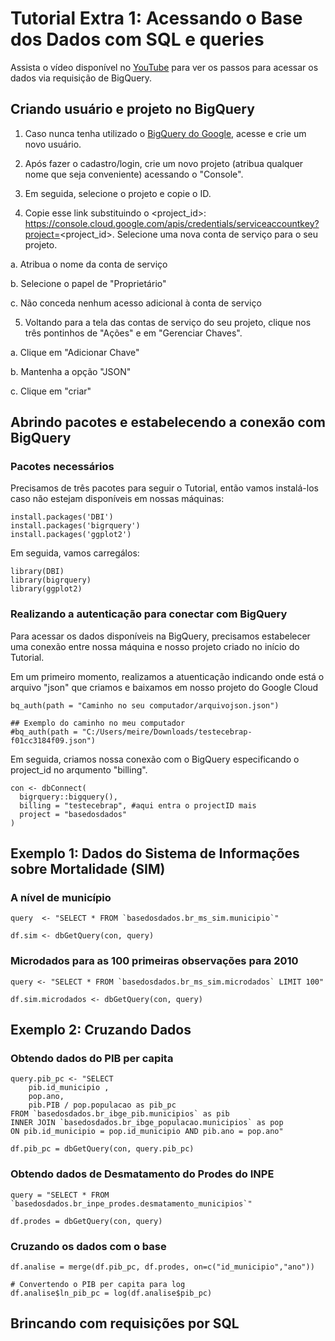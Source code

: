 # Tutorial Extra 1: Acessando o Base dos Dados com SQL e queries

Assista o vídeo disponível no [YouTube](https://www.youtube.com/watch?v=5_Ir8neyFf4&ab_channel=BasedosDados) para ver os passos para acessar os dados via requisição de BigQuery.

## Criando usuário e projeto no BigQuery

1. Caso nunca tenha utilizado o [BigQuery do Google](https://cloud.google.com/bigquery), acesse e crie um novo usuário.

2. Após fazer o cadastro/login, crie um novo projeto (atribua qualquer nome que seja conveniente) acessando o "Console". 

3. Em seguida, selecione o projeto e copie o ID.

4. Copie esse link substituindo o <project_id>: https://console.cloud.google.com/apis/credentials/serviceaccountkey?project=<project_id>. Selecione uma nova conta de serviço para o seu projeto.

a. Atribua o nome da conta de serviço

b. Selecione o papel de "Proprietário"

c. Não conceda nenhum acesso adicional à conta de serviço

5. Voltando para a tela das contas de serviço do seu projeto, clique nos três pontinhos de "Ações" e em "Gerenciar Chaves".

a. Clique em "Adicionar Chave"

b. Mantenha a opção "JSON"

c. Clique em "criar"

## Abrindo pacotes e estabelecendo a conexão com BigQuery

### Pacotes necessários

Precisamos de três pacotes para seguir o Tutorial, então vamos instalá-los caso não estejam disponíveis em nossas máquinas:

```{r, eval=FALSE}
install.packages('DBI')
install.packages('bigrquery')
install.packages('ggplot2')
```

Em seguida, vamos carregálos:

```{r}
library(DBI)
library(bigrquery)
library(ggplot2)
```

### Realizando a autenticação para conectar com BigQuery

Para acessar os dados disponíveis na BigQuery, precisamos estabelecer uma conexão entre nossa máquina e nosso projeto criado no início do Tutorial.

Em um primeiro momento, realizamos a atuenticação indicando onde está o arquivo "json" que criamos e baixamos em nosso projeto do Google Cloud

```{r}
bq_auth(path = "Caminho no seu computador/arquivojson.json")

## Exemplo do caminho no meu computador
#bq_auth(path = "C:/Users/meire/Downloads/testecebrap-f01cc3184f09.json")
```

Em seguida, criamos nossa conexão com o BigQuery especificando o project_id no arqumento "billing".

```{r}
con <- dbConnect(
  bigrquery::bigquery(),
  billing = "testecebrap", #aqui entra o projectID mais 
  project = "basedosdados"
)
```

## Exemplo 1: Dados do Sistema de Informações sobre Mortalidade (SIM)

### A nível de município

```{r}
query  <- "SELECT * FROM `basedosdados.br_ms_sim.municipio`"

df.sim <- dbGetQuery(con, query)
```

### Microdados para as 100 primeiras observações para 2010

```{r}
query <- "SELECT * FROM `basedosdados.br_ms_sim.microdados` LIMIT 100"

df.sim.microdados <- dbGetQuery(con, query)
```

## Exemplo 2: Cruzando Dados

### Obtendo dados do PIB per capita

```{r}
query.pib_pc <- "SELECT 
    pib.id_municipio ,
    pop.ano, 
    pib.PIB / pop.populacao as pib_pc
FROM `basedosdados.br_ibge_pib.municipios` as pib
INNER JOIN `basedosdados.br_ibge_populacao.municipios` as pop
ON pib.id_municipio = pop.id_municipio AND pib.ano = pop.ano"

df.pib_pc = dbGetQuery(con, query.pib_pc)
```

### Obtendo dados de Desmatamento do Prodes do INPE

```{r}
query = "SELECT * FROM `basedosdados.br_inpe_prodes.desmatamento_municipios`"

df.prodes = dbGetQuery(con, query)
```

### Cruzando os dados com o base

```{r}
df.analise = merge(df.pib_pc, df.prodes, on=c("id_municipio","ano"))

# Convertendo o PIB per capita para log
df.analise$ln_pib_pc = log(df.analise$pib_pc)
```



## Brincando com requisições por SQL

